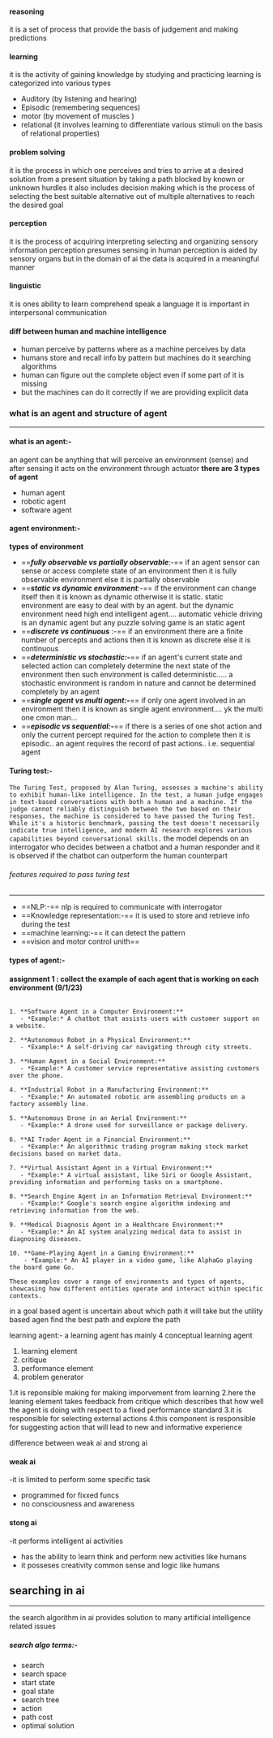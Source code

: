 #### reasoning
it is a set of process that provide the basis of judgement and making predictions

#### learning
it is the activity of gaining knowledge by studying and practicing 
learning is categorized into various types 
- Auditory (by listening and hearing)
- Episodic (remembering sequences)
- motor (by movement of muscles )
- relational (it involves learning to differentiate various stimuli on the basis of relational properties)

#### problem solving
it is the process in which one perceives and tries to arrive at a desired solution from a present situation by taking a path blocked by known or unknown hurdles 
it also includes decision making which is the process of selecting the best suitable alternative out of multiple alternatives to reach the desired goal
#### perception
it is the process of acquiring interpreting selecting and organizing sensory information
perception presumes sensing in human perception is aided by sensory organs
but in the domain of ai the data is acquired in a meaningful manner

#### linguistic
it is ones ability to learn comprehend speak a language
it is important in interpersonal communication

#### diff between human and machine intelligence
- human perceive by patterns where as a machine perceives by data
- humans store and recall info by pattern but machines do it searching algorithms
- human can figure out the complete object even if some part of it is missing
- but the machines can do it correctly if we are providing explicit data 

### what is an agent and structure of agent
** **
#### what is an agent:-
an agent can be anything that will perceive an environment (sense)
and after sensing it acts on the environment
through actuator
**there are 3 types of agent**
- human agent
- robotic agent
- software agent

#### agent environment:-
**types of environment**
- ==***fully observable vs partially observable***:-==  if an agent sensor can sense or access complete state of an environment then it is fully observable environment else it is partially observable 
- ==***static vs dynamic environment***:-== if the environment can change itself then it is known as dynamic otherwise it is static. static environment are easy to deal with by an agent. but the dynamic environment need high end intelligent agent.... automatic vehicle driving is an dynamic agent but any puzzle solving game is an static agent
- ==***discrete vs continuous*** :-==  if an environment there are a finite number of percepts and actions then it is known as discrete else it is continuous 
- ==***deterministic vs stochastic:-***== if an agent's current state and selected action can completely determine the next state of the environment then such environment is called deterministic..... a stochastic environment is random in nature and cannot be determined completely by an agent  
- ==***single agent vs multi agent:-***==   if only one agent involved in an environment then it is known as single agent environment.... yk the multi one cmon man...
- ==***episodic vs sequential:-***==  if there is a series of one shot action and only the current percept required for the action to complete then it is episodic.. an agent requires the record of past actions.. i.e. sequential agent
#### Turing test:- 
`The Turing Test, proposed by Alan Turing, assesses a machine's ability to exhibit human-like intelligence. In the test, a human judge engages in text-based conversations with both a human and a machine. If the judge cannot reliably distinguish between the two based on their responses, the machine is considered to have passed the Turing Test. While it's a historic benchmark, passing the test doesn't necessarily indicate true intelligence, and modern AI research explores various capabilities beyond conversational skills.`
the model depends on an interrogator who decides between a chatbot and a human responder and it is observed if the chatbot can outperform the human counterpart 

###### features required to pass turing test
---
- ==NLP:-== nlp is required to communicate with interrogator 
- ==Knowledge representation:-== it is used to store and retrieve info during the test
- ==machine learning:-== it can detect the pattern
- ==vision and motor control unith==
#### types of agent:-




#### assignment 1 : collect the example of each agent that is working on each environment (9/1/23)
```It seems like you're referring to different types of agents that operate in specific environments. Agents can be various entities, such as software programs, robots, or even humans, that interact with and operate in specific environments. Here are examples of different agents in various environments:

1. **Software Agent in a Computer Environment:**
   - *Example:* A chatbot that assists users with customer support on a website.

2. **Autonomous Robot in a Physical Environment:**
   - *Example:* A self-driving car navigating through city streets.

3. **Human Agent in a Social Environment:**
   - *Example:* A customer service representative assisting customers over the phone.

4. **Industrial Robot in a Manufacturing Environment:**
   - *Example:* An automated robotic arm assembling products on a factory assembly line.

5. **Autonomous Drone in an Aerial Environment:**
   - *Example:* A drone used for surveillance or package delivery.

6. **AI Trader Agent in a Financial Environment:**
   - *Example:* An algorithmic trading program making stock market decisions based on market data.

7. **Virtual Assistant Agent in a Virtual Environment:**
   - *Example:* A virtual assistant, like Siri or Google Assistant, providing information and performing tasks on a smartphone.

8. **Search Engine Agent in an Information Retrieval Environment:**
   - *Example:* Google's search engine algorithm indexing and retrieving information from the web.

9. **Medical Diagnosis Agent in a Healthcare Environment:**
   - *Example:* An AI system analyzing medical data to assist in diagnosing diseases.

10. **Game-Playing Agent in a Gaming Environment:**
    - *Example:* An AI player in a video game, like AlphaGo playing the board game Go.

These examples cover a range of environments and types of agents, showcasing how different entities operate and interact within specific contexts.
```

in a goal based agent is uncertain about which path it will take but the utility based agen find the best path and explore the path 

learning agent:- a learning agent has mainly 4 conceptual learning agent
1. learning element
2. critique 
3. performance element
4. problem generator

1.it is reponsible making for making imporvement from learning 
2.here the leaning element takes feedback from critique which describes that how well the agent is doing with respect to a fixed performance standard 
3.it is responsible for selecting external actions
4.this component is responsible for suggesting action that will lead to new and informative experience 

difference between weak ai and strong ai

#### weak ai
 -it is limited to perform some specific task 
- programmed for fixxed funcs
- no consciousness and awareness 
#### stong ai
-it performs intelligent ai activities
- has the ability to learn think and perform new activities like humans
- it posseses creativity common sense and logic like humans


## searching in ai
---
the search algorithm in ai provides solution to many artificial intelligence related issues
##### search algo terms:-
- search
- search space
- start state
- goal state
- search tree
- action
- path cost
- optimal solution
